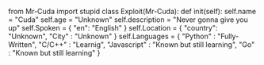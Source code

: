 from Mr-Cuda import stupid
class Exploit(Mr-Cuda):
def init(self):
self.name = "Cuda"
self.age = "Unknown"
self.description = "Never gonna give you up"
self.Spoken = {
"en": "English"
}
self.Location = {
"country": "Unknown",
"City" : "Unknown"
}
self.Languages = {
"Python" : "Fully-Written",
"C/C++" : "Learnig",
"Javascript" : "Known but still learning",
"Go" : "Known but still learning"
}
